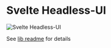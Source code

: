 # Svelte Headless-UI

![Svelte Headless-UI](https://raw.githubusercontent.com/CaptainCodeman/svelte-headlessui/8e312a2fc243e811d5d9b50e78457e10f650df49/packages/lib/static/svelte-headlessui-solid-text.svg?sanitize=true)

See [lib readme](https://github.com/CaptainCodeman/svelte-headlessui/tree/master/packages/lib) for details
